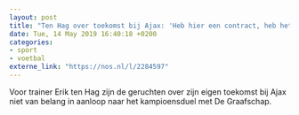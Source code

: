 ```yaml
---
layout: post
title: "Ten Hag over toekomst bij Ajax: 'Heb hier een contract, heb het naar mijn zin'"
date: Tue, 14 May 2019 16:40:18 +0200
categories: 
- sport 
- voetbal 
externe_link: "https://nos.nl/l/2284597"
---
```


Voor trainer Erik ten Hag zijn de geruchten over zijn eigen toekomst bij Ajax niet van belang in aanloop naar het kampioensduel met De Graafschap.
